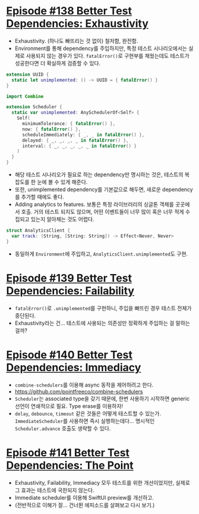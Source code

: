 # [Episode #138 Better Test Dependencies: Exhaustivity](https://www.pointfree.co/collections/dependencies/better-test-dependencies/ep138-better-test-dependencies-exhaustivity)
- Exhaustivity. (하나도 빠뜨리는 것 없이) 철저함, 완전함.
- Environment를 통해 dependency를 주입하지만, 특정 테스트 시나리오에서는 실제로 사용되지 않는 경우가 있다. `fatalError()`로 구현부를 채웠는데도 테스트가 성공한다면 더 확실하게 검증할 수 있다.
```Swift
extension UUID {
  static let unimplemented: () -> UUID = { fatalError() }
}

import Combine

extension Scheduler {
  static var unimplemented: AnySchedulerOf<Self> {
    Self(
      minimumTolerance: { fatalError() },
      now: { fatalError() },
      scheduleImmediately: { _, _ in fatalError() },
      delayed: { _, _, _, _ in fatalError() },
      interval: { _, _, _, _, _ in fatalError() }
    )
  }
}
```
- 해당 테스트 시나리오가 필요로 하는 dependency만 명시하는 것은, 테스트의 복잡도를 한 눈에 볼 수 있게 해준다.
- 또한, unimplemented dependency를 기본값으로 해두면, 새로운 dependency를 추가할 때에도 좋다.
- Adding analytics to features. 보통은 특정 라이브러리의 싱글톤 객체를 곳곳에서 호출. 거의 테스트 되지도 않으며, 어떤 이벤트들이 너무 많이 혹은 너무 적게 수집되고 있는지 알아채는 것도 어렵다.
```Swift
struct AnalyticsClient {
  var track: (String, [String: String]) -> Effect<Never, Never>
}
```
- 동일하게 `Environment`에 주입하고, `AnalyticsClient.unimplemented`도 구현.

# [Episode #139 Better Test Dependencies: Failability](https://www.pointfree.co/collections/dependencies/better-test-dependencies/ep139-better-test-dependencies-failability)
- `fatalError()`로 `.unimplemented`를 구현하니, 주입을 빠뜨린 경우 테스트 전체가 중단된다.
- Exhaustivity라는 건... 테스트에 사용되는 의존성만 정확하게 주입하는 걸 말하는 걸까?

# [Episode #140 Better Test Dependencies: Immediacy](https://www.pointfree.co/collections/dependencies/better-test-dependencies/ep140-better-test-dependencies-immediacy)
- `combine-schedulers`를 이용해 async 동작을 제어하려고 한다.
- https://github.com/pointfreeco/combine-schedulers
- `Scheduler`는 associated type을 갖기 때문에, 한번 사용하기 시작하면 generic 선언이 연쇄적으로 필요. Type erase를 이용하자!
- `delay`, `debounce`, `timeout` 같은 것들은 어떻게 테스트할 수 있는가. `ImmediateScheduler`를 사용하면 즉시 실행하는데다... 명시적인 `Scheduler.advance` 호출도 생략할 수 있다.

# [Episode #141 Better Test Dependencies: The Point](https://www.pointfree.co/collections/dependencies/better-test-dependencies/ep141-better-test-dependencies-the-point)
- Exhaustivity, Failability, Immediacy 모두 테스트를 위한 개선이었지만, 실제로 그 효과는 테스트에 국한되지 않는다.
- Immediate scheduler를 이용해 SwiftUI preview를 개선하고.
- (전반적으로 이해가 잘... 건너뛴 에피소드를 살펴보고 다시 보기.)
